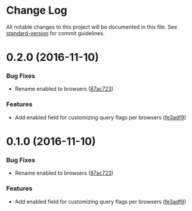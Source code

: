 # Change Log

All notable changes to this project will be documented in this file. See [standard-version](https://github.com/conventional-changelog/standard-version) for commit guidelines.

<a name="0.2.0"></a>
# 0.2.0 (2016-11-10)


### Bug Fixes

* Rename enabled to browsers ([87ac723](https://github.com/:gemini-testing/url-decorator/commit/87ac723))


### Features

* Add enabled field for customizing query flags per browsers ([fe3adf9](https://github.com/:gemini-testing/url-decorator/commit/fe3adf9))



<a name="0.1.0"></a>
# 0.1.0 (2016-11-10)


### Bug Fixes

* Rename enabled to browsers ([87ac723](https://github.com/:gemini-testing/url-decorator/commit/87ac723))


### Features

* Add enabled field for customizing query flags per browsers ([fe3adf9](https://github.com/:gemini-testing/url-decorator/commit/fe3adf9))

